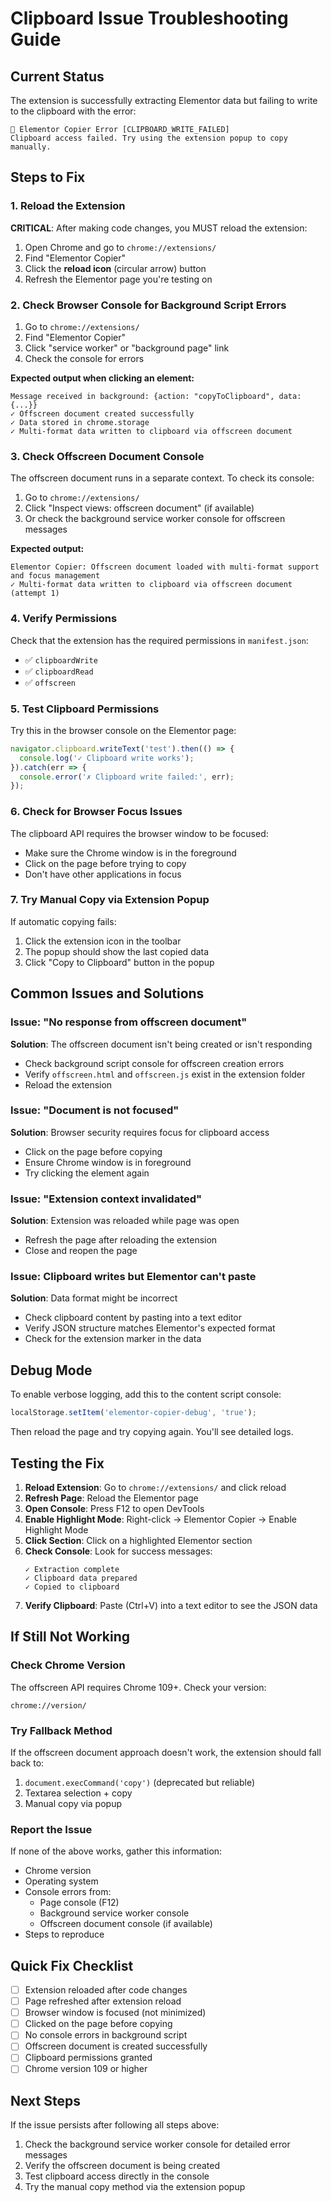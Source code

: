 # Clipboard Issue Troubleshooting Guide

## Current Status
The extension is successfully extracting Elementor data but failing to write to the clipboard with the error:
```
🔴 Elementor Copier Error [CLIPBOARD_WRITE_FAILED]
Clipboard access failed. Try using the extension popup to copy manually.
```

## Steps to Fix

### 1. Reload the Extension
**CRITICAL**: After making code changes, you MUST reload the extension:

1. Open Chrome and go to `chrome://extensions/`
2. Find "Elementor Copier"
3. Click the **reload icon** (circular arrow) button
4. Refresh the Elementor page you're testing on

### 2. Check Browser Console for Background Script Errors

1. Go to `chrome://extensions/`
2. Find "Elementor Copier"
3. Click "service worker" or "background page" link
4. Check the console for errors

**Expected output when clicking an element:**
```
Message received in background: {action: "copyToClipboard", data: {...}}
✓ Offscreen document created successfully
✓ Data stored in chrome.storage
✓ Multi-format data written to clipboard via offscreen document
```

### 3. Check Offscreen Document Console

The offscreen document runs in a separate context. To check its console:

1. Go to `chrome://extensions/`
2. Click "Inspect views: offscreen document" (if available)
3. Or check the background service worker console for offscreen messages

**Expected output:**
```
Elementor Copier: Offscreen document loaded with multi-format support and focus management
✓ Multi-format data written to clipboard via offscreen document (attempt 1)
```

### 4. Verify Permissions

Check that the extension has the required permissions in `manifest.json`:
- ✅ `clipboardWrite`
- ✅ `clipboardRead`
- ✅ `offscreen`

### 5. Test Clipboard Permissions

Try this in the browser console on the Elementor page:
```javascript
navigator.clipboard.writeText('test').then(() => {
  console.log('✓ Clipboard write works');
}).catch(err => {
  console.error('✗ Clipboard write failed:', err);
});
```

### 6. Check for Browser Focus Issues

The clipboard API requires the browser window to be focused:
- Make sure the Chrome window is in the foreground
- Click on the page before trying to copy
- Don't have other applications in focus

### 7. Try Manual Copy via Extension Popup

If automatic copying fails:
1. Click the extension icon in the toolbar
2. The popup should show the last copied data
3. Click "Copy to Clipboard" button in the popup

## Common Issues and Solutions

### Issue: "No response from offscreen document"
**Solution**: The offscreen document isn't being created or isn't responding
- Check background script console for offscreen creation errors
- Verify `offscreen.html` and `offscreen.js` exist in the extension folder
- Reload the extension

### Issue: "Document is not focused"
**Solution**: Browser security requires focus for clipboard access
- Click on the page before copying
- Ensure Chrome window is in foreground
- Try clicking the element again

### Issue: "Extension context invalidated"
**Solution**: Extension was reloaded while page was open
- Refresh the page after reloading the extension
- Close and reopen the page

### Issue: Clipboard writes but Elementor can't paste
**Solution**: Data format might be incorrect
- Check clipboard content by pasting into a text editor
- Verify JSON structure matches Elementor's expected format
- Check for the extension marker in the data

## Debug Mode

To enable verbose logging, add this to the content script console:
```javascript
localStorage.setItem('elementor-copier-debug', 'true');
```

Then reload the page and try copying again. You'll see detailed logs.

## Testing the Fix

1. **Reload Extension**: Go to `chrome://extensions/` and click reload
2. **Refresh Page**: Reload the Elementor page
3. **Open Console**: Press F12 to open DevTools
4. **Enable Highlight Mode**: Right-click → Elementor Copier → Enable Highlight Mode
5. **Click Section**: Click on a highlighted Elementor section
6. **Check Console**: Look for success messages:
   ```
   ✓ Extraction complete
   ✓ Clipboard data prepared
   ✓ Copied to clipboard
   ```
7. **Verify Clipboard**: Paste (Ctrl+V) into a text editor to see the JSON data

## If Still Not Working

### Check Chrome Version
The offscreen API requires Chrome 109+. Check your version:
```
chrome://version/
```

### Try Fallback Method
If the offscreen document approach doesn't work, the extension should fall back to:
1. `document.execCommand('copy')` (deprecated but reliable)
2. Textarea selection + copy
3. Manual copy via popup

### Report the Issue
If none of the above works, gather this information:
- Chrome version
- Operating system
- Console errors from:
  - Page console (F12)
  - Background service worker console
  - Offscreen document console (if available)
- Steps to reproduce

## Quick Fix Checklist

- [ ] Extension reloaded after code changes
- [ ] Page refreshed after extension reload
- [ ] Browser window is focused (not minimized)
- [ ] Clicked on the page before copying
- [ ] No console errors in background script
- [ ] Offscreen document is created successfully
- [ ] Clipboard permissions granted
- [ ] Chrome version 109 or higher

## Next Steps

If the issue persists after following all steps above:
1. Check the background service worker console for detailed error messages
2. Verify the offscreen document is being created
3. Test clipboard access directly in the console
4. Try the manual copy method via the extension popup

